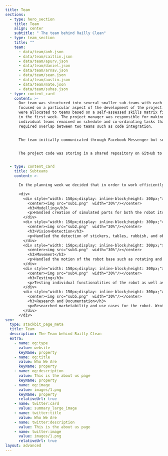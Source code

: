 ```yaml
---
title: Team
sections:
  - type: hero_section
    title: Team
    align: center
    subtitle: " The team behind Railly Clean"
  - type: team_section
    title: ""
    team:
      - data/team/anh.json
      - data/team/caitlin.json
      - data/team/apurv.json
      - data/team/daniel.json
      - data/team/arnav.json
      - data/team/sean.json
      - data/team/austin.json
      - data/team/mate.json
      - data/team/suhas.json
  - type: content_card
    content: >-
      Our team was structured into several smaller sub-teams with each on
      focused on a particular aspect of the development of the project. Members
      were allocated to teams based on a self-assessed skills matrix filled out
      in the first week. The project manager was responsible for making sure
      individual teams remained on schedule and co-ordinating tasks that
      required overlap between two teams such as code integration.


      The team initially communicated through Facebook Messenger but soon moved to Discord to allow independent communication between sub-teams to focus on their area of development, while at the same time allowing collaboration between teams to maximise cohesion and awareness of progress. This flexible approach allowed team members to stay focused on their own tasks or collaborate with another team as necessary. Throughout the development the team had two whole team meetings a week as well as smaller meetings between groups.


      The project code was storing in a shared repository on GitHub to allow the entire team access. Version control was implemeted through Git and GitHub, using GitHub’s project management features to keep track of how the project was progressing. Demo reports were created using Overleaf, enabling instant visual feedback of layout and the ability for the team to add comments and feedback.


  - type: content_card
    title: Subteams
    content: >-

      In the planning week we decided that in order to work efficiently we would split into Subteams with team allocations based on individual skills

      <div>
        <div style="width: 150px;display: inline-block;height: 300px;">
          <center><img src="sub1.png"  width="30%"/></center>
          <h3>Modelling</h3>
          <p>Handled creation of simulated parts for both the robot itself and the train environment</p>
        </div>
        <div style="width: 150px;display: inline-block;height: 300px;">
          <center><img src="sub2.png"  width="30%"/></center>
          <h3>Vision+Detection</h3>
          <p>Handled the detection of stickers, tables, rubbish, and obstacles, allowing the robot to understand its environment</p>
        </div>
        <div style="width: 150px;display: inline-block;height: 300px;">
          <center><img src="sub3.png"  width="30%"/></center>
          <h3>Movement</h3>
          <p>Handled the motion of the robot base such as rotating and moving set distances, as well as the motion of the arm for sweeping tables and pressing buttons</p>
        </div>
        <div style="width: 150px;display: inline-block;height: 300px;">
          <center><img src="sub4.png"  width="30%"/></center>
          <h3>Testing</h3>
          <p>Testing individual functionalities of the robot as well as full system tests</p>
        </div>
        <div style="width: 150px;display: inline-block;height: 300px;">
          <center><img src="sub5.png"  width="30%"/></center>
          <h3>Research and Documentation</h3>
          <p>Researched marketability and use cases for the robot. Wrote the documentation for the robot such as User Guides and Progress Reports as well as creating Demo videos</p>
        </div>
      </div>
seo:
  type: stackbit_page_meta
  title: Team
  description: The Team behind Railly Clean
  extra:
    - name: og:type
      value: website
      keyName: property
    - name: og:title
      value: Who We Are
      keyName: property
    - name: og:description
      value: This is the about us page
      keyName: property
    - name: og:image
      value: images/1.png
      keyName: property
      relativeUrl: true
    - name: twitter:card
      value: summary_large_image
    - name: twitter:title
      value: Who We Are
    - name: twitter:description
      value: This is the about us page
    - name: twitter:image
      value: images/1.png
      relativeUrl: true
layout: advanced
---
```

